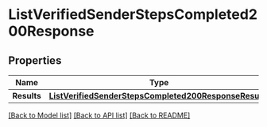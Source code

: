 # ListVerifiedSenderStepsCompleted200Response

## Properties

Name | Type | Description | Notes
------------ | ------------- | ------------- | -------------
**Results** | [**ListVerifiedSenderStepsCompleted200ResponseResults**](ListVerifiedSenderStepsCompleted200ResponseResults.md) |  |[optional] 

[[Back to Model list]](../README.md#documentation-for-models) [[Back to API list]](../README.md#documentation-for-api-endpoints) [[Back to README]](../README.md)



